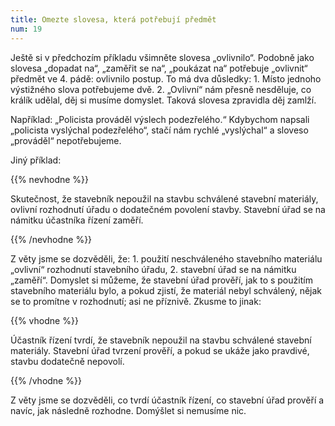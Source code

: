 ```yaml
---
title: Omezte slovesa, která potřebují předmět
num: 19
---
```

Ještě si v předchozím příkladu všimněte slovesa „ovlivnilo“. Podobně jako slovesa „dopadat na“, „zaměřit se na“, „poukázat na“ potřebuje „ovlivnit“ předmět ve 4. pádě: ovlivnilo postup. To má dva důsledky: 1. Místo jednoho výstižného slova potřebujeme dvě. 2. „Ovlivní“ nám přesně nesděluje, co králík udělal, děj si musíme domyslet. Taková slovesa zpravidla děj zamlží.

Například: „Policista prováděl výslech podezřelého.“ Kdybychom napsali „policista vyslýchal podezřelého“, stačí nám rychlé „vyslýchal“ a sloveso „prováděl“ nepotřebujeme.

Jiný příklad:

{{% nevhodne %}}

Skutečnost, že stavebník nepoužil na stavbu schválené stavební materiály, ovlivní rozhodnutí úřadu o dodatečném povolení stavby. Stavební úřad se na námitku účastníka řízení zaměří.

{{% /nevhodne %}}

Z věty jsme se dozvěděli, že: 1. použití neschváleného stavebního materiálu „ovlivní“ rozhodnutí stavebního úřadu, 2. stavební úřad se na námitku „zaměří“. Domyslet si můžeme, že stavební úřad prověří, jak to s použitím stavebního materiálu bylo, a pokud zjistí, že materiál nebyl schválený, nějak se to promítne v rozhodnutí; asi ne příznivě. Zkusme to jinak:

{{% vhodne %}}

Účastník řízení tvrdí, že stavebník nepoužil na stavbu schválené stavební materiály. Stavební úřad tvrzení prověří, a pokud se ukáže jako pravdivé, stavbu dodatečně nepovolí.

{{% /vhodne %}}

Z věty jsme se dozvěděli, co tvrdí účastník řízení, co stavební úřad prověří a navíc, jak následně rozhodne. Domýšlet si nemusíme nic.
